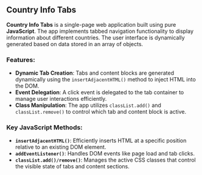 ## Country Info Tabs

**Country Info Tabs** is a single-page web application built using pure **JavaScript**. 
The app implements tabbed navigation functionality to display information about different countries. 
The user interface is dynamically generated based on data stored in an array of objects.

### Features:

- **Dynamic Tab Creation**: Tabs and content blocks are generated dynamically using the `insertAdjacentHTML()` method to inject HTML into the DOM.
- **Event Delegation**: A click event is delegated to the tab container to manage user interactions efficiently.
- **Class Manipulation**: The app utilizes `classList.add()` and `classList.remove()` to control which tab and content block is active.

### Key JavaScript Methods:

- **`insertAdjacentHTML()`**: Efficiently inserts HTML at a specific position relative to an existing DOM element.
- **`addEventListener()`**: Handles DOM events like page load and tab clicks.
- **`classList.add()/remove()`**: Manages the active CSS classes that control the visible state of tabs and content sections.
